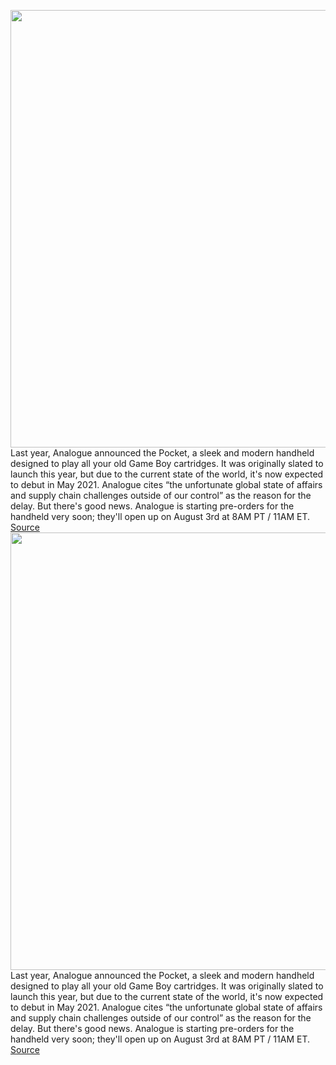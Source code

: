 <img src='https://cdn.vox-cdn.com/thumbor/dHj00hsI_uCaNH4M08bGf42wnsU=/0x0:7298x4096/1200x800/filters:focal(3066x1465:4232x2631)/cdn.vox-cdn.com/uploads/chorus_image/image/67113702/3_Analogue_Pocket_All_Angles.0.jpg' width='700px' /><br/>
Last year, Analogue announced the Pocket, a sleek and modern handheld designed to play all your old Game Boy cartridges. It was originally slated to launch this year, but due to the current state of the world, it's now expected to debut in May 2021. Analogue cites “the unfortunate global state of affairs and supply chain challenges outside of our control” as the reason for the delay. But there's good news. Analogue is starting pre-orders for the handheld very soon; they'll open up on August 3rd at 8AM PT / 11AM ET.
<a href='https://www.theverge.com/2020/7/27/21337403/analogue-pocket-release-date-delay-pre-order'> Source <a/><img src='https://cdn.vox-cdn.com/thumbor/dHj00hsI_uCaNH4M08bGf42wnsU=/0x0:7298x4096/1200x800/filters:focal(3066x1465:4232x2631)/cdn.vox-cdn.com/uploads/chorus_image/image/67113702/3_Analogue_Pocket_All_Angles.0.jpg' width='700px' /><br/>
Last year, Analogue announced the Pocket, a sleek and modern handheld designed to play all your old Game Boy cartridges. It was originally slated to launch this year, but due to the current state of the world, it's now expected to debut in May 2021. Analogue cites “the unfortunate global state of affairs and supply chain challenges outside of our control” as the reason for the delay. But there's good news. Analogue is starting pre-orders for the handheld very soon; they'll open up on August 3rd at 8AM PT / 11AM ET.
<a href='https://www.theverge.com/2020/7/27/21337403/analogue-pocket-release-date-delay-pre-order'> Source <a/>